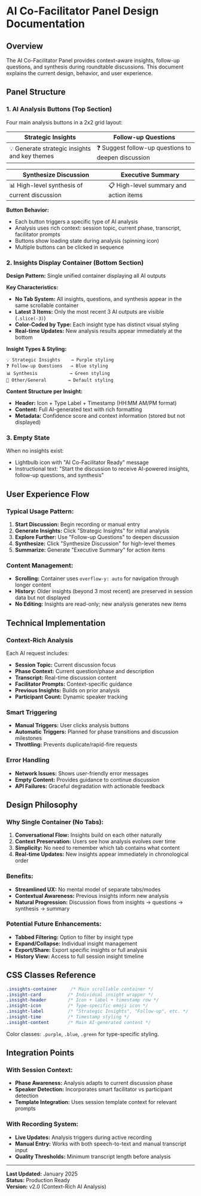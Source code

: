# AI Co-Facilitator Panel Design Documentation

## Overview
The AI Co-Facilitator Panel provides context-aware insights, follow-up questions, and synthesis during roundtable discussions. This document explains the current design, behavior, and user experience.

## Panel Structure

### 1. AI Analysis Buttons (Top Section)
Four main analysis buttons in a 2x2 grid layout:

| **Strategic Insights** | **Follow-up Questions** |
|----------------------|------------------------|
| 💡 Generate strategic insights and key themes | ❓ Suggest follow-up questions to deepen discussion |

| **Synthesize Discussion** | **Executive Summary** |
|---------------------------|---------------------|
| 📊 High-level synthesis of current discussion | 📋 High-level summary and action items |

**Button Behavior:**
- Each button triggers a specific type of AI analysis
- Analysis uses rich context: session topic, current phase, transcript, facilitator prompts
- Buttons show loading state during analysis (spinning icon)
- Multiple buttons can be clicked in sequence

### 2. Insights Display Container (Bottom Section)

**Design Pattern:** Single unified container displaying all AI outputs

**Key Characteristics:**
- **No Tab System:** All insights, questions, and synthesis appear in the same scrollable container
- **Latest 3 Items:** Only the most recent 3 AI outputs are visible (`.slice(-3)`)
- **Color-Coded by Type:** Each insight type has distinct visual styling
- **Real-time Updates:** New analysis results appear immediately at the bottom

**Insight Types & Styling:**
```
💡 Strategic Insights    → Purple styling
❓ Follow-up Questions   → Blue styling  
📊 Synthesis            → Green styling
🤖 Other/General        → Default styling
```

**Content Structure per Insight:**
- **Header:** Icon + Type Label + Timestamp (HH:MM AM/PM format)
- **Content:** Full AI-generated text with rich formatting
- **Metadata:** Confidence score and context information (stored but not displayed)

### 3. Empty State
When no insights exist:
- Lightbulb icon with "AI Co-Facilitator Ready" message
- Instructional text: "Start the discussion to receive AI-powered insights, follow-up questions, and synthesis"

## User Experience Flow

### Typical Usage Pattern:
1. **Start Discussion:** Begin recording or manual entry
2. **Generate Insights:** Click "Strategic Insights" for initial analysis
3. **Explore Further:** Use "Follow-up Questions" to deepen discussion
4. **Synthesize:** Click "Synthesize Discussion" for high-level themes
5. **Summarize:** Generate "Executive Summary" for action items

### Content Management:
- **Scrolling:** Container uses `overflow-y: auto` for navigation through longer content
- **History:** Older insights (beyond 3 most recent) are preserved in session data but not displayed
- **No Editing:** Insights are read-only; new analysis generates new items

## Technical Implementation

### Context-Rich Analysis
Each AI request includes:
- **Session Topic:** Current discussion focus
- **Phase Context:** Current question/phase and description  
- **Transcript:** Real-time discussion content
- **Facilitator Prompts:** Context-specific guidance
- **Previous Insights:** Builds on prior analysis
- **Participant Count:** Dynamic speaker tracking

### Smart Triggering
- **Manual Triggers:** User clicks analysis buttons
- **Automatic Triggers:** Planned for phase transitions and discussion milestones
- **Throttling:** Prevents duplicate/rapid-fire requests

### Error Handling
- **Network Issues:** Shows user-friendly error messages
- **Empty Content:** Provides guidance to continue discussion
- **API Failures:** Graceful degradation with actionable feedback

## Design Philosophy

### Why Single Container (No Tabs):
1. **Conversational Flow:** Insights build on each other naturally
2. **Context Preservation:** Users see how analysis evolves over time
3. **Simplicity:** No need to remember which tab contains what content
4. **Real-time Updates:** New insights appear immediately in chronological order

### Benefits:
- **Streamlined UX:** No mental model of separate tabs/modes
- **Contextual Awareness:** Previous insights inform new analysis
- **Natural Progression:** Discussion flows from insights → questions → synthesis → summary

### Potential Future Enhancements:
- **Tabbed Filtering:** Option to filter by insight type
- **Expand/Collapse:** Individual insight management
- **Export/Share:** Export specific insights or full analysis
- **History View:** Access to full session insight timeline

## CSS Classes Reference

```css
.insights-container     /* Main scrollable container */
.insight-card          /* Individual insight wrapper */
.insight-header        /* Icon + label + timestamp row */
.insight-icon          /* Type-specific emoji icon */
.insight-label         /* "Strategic Insights", "Follow-up", etc. */
.insight-time          /* Timestamp styling */
.insight-content       /* Main AI-generated content */
```

Color classes: `.purple`, `.blue`, `.green` for type-specific styling.

## Integration Points

### With Session Context:
- **Phase Awareness:** Analysis adapts to current discussion phase
- **Speaker Detection:** Incorporates smart facilitator vs participant detection
- **Template Integration:** Uses session template context for relevant prompts

### With Recording System:
- **Live Updates:** Analysis triggers during active recording
- **Manual Entry:** Works with both speech-to-text and manual transcript input
- **Quality Thresholds:** Minimum transcript length before analysis

---

**Last Updated:** January 2025  
**Status:** Production Ready  
**Version:** v2.0 (Context-Rich AI Analysis)

